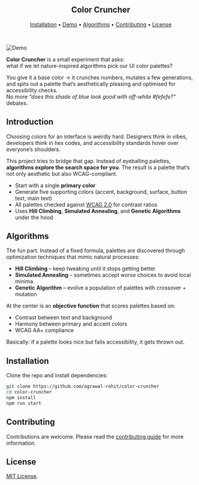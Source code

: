 <div align="center">
  
## Color Cruncher

[Installation](#installation) • [Demo](https://color-cruncher.rohit.build) • [Algorithms](#algorithms) • [Contributing](#contributing) • [License](#license)

</div>

<br />

![Demo](https://cdn.rohit.build/github-gifs%3Agenetic-crossover-demo.gif)

**Color Cruncher** is a small experiment that asks:  
what if we let nature-inspired algorithms pick our UI color palettes?

You give it a base color → it crunches numbers, mutates a few generations, and spits out a palette that’s aesthetically pleasing and optimised for accessibility checks.  
No more _“does this shade of blue look good with off-white #fefefe?”_ debates.

## Introduction

Choosing colors for an interface is weirdly hard. Designers think in vibes, developers think in hex codes, and accessibility standards hover over everyone’s shoulders.

This project tries to bridge that gap. Instead of eyeballing palettes, **algorithms explore the search space for you**. The result is a palette that’s not only aesthetic but also WCAG-compliant.

- Start with a single **primary color**
- Generate five supporting colors (accent, background, surface, button text, main text)
- All palettes checked against [WCAG 2.0](https://www.w3.org/WAI/standards-guidelines/wcag/) for contrast ratios
- Uses **Hill Climbing**, **Simulated Annealing**, and **Genetic Algorithms** under the hood

## Algorithms

The fun part. Instead of a fixed formula, palettes are discovered through optimization techniques that mimic natural processes:

- **Hill Climbing** – keep tweaking until it stops getting better
- **Simulated Annealing** – sometimes accept worse choices to avoid local minima
- **Genetic Algorithm** – evolve a population of palettes with crossover + mutation

At the center is an **objective function** that scores palettes based on:

- Contrast between text and background
- Harmony between primary and accent colors
- WCAG AA+ compliance

Basically: if a palette looks nice but fails accessibility, it gets thrown out.

## Installation

Clone the repo and install dependencies:

```bash
git clone https://github.com/agrawal-rohit/color-cruncher
cd color-cruncher
npm install
npm run start
```

## Contributing

Contributions are welcome. Please read the [contributing guide](CONTRIBUTING.md) for more information.

## License

[MIT License](LICENSE).
